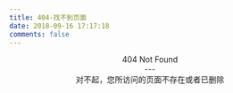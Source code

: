 ```yaml
---
title: 404-找不到页面
date: 2018-09-16 17:17:18
comments: false
---
```

<center>404 Not Found<center>
---
<center>
对不起，您所访问的页面不存在或者已删除

</center>


